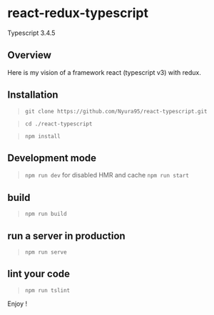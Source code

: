 # react-redux-typescript

Typescript 3.4.5

## Overview

Here is my vision of a framework react (typescript v3) with redux. 

## Installation

> `git clone https://github.com/Nyura95/react-typescript.git`

> `cd ./react-typescript`

> `npm install`

## Development mode

> `npm run dev` for disabled HMR and cache
> `npm run start`

## build

> `npm run build`

## run a server in production

> `npm run serve`

## lint your code

> `npm run tslint`

Enjoy !
